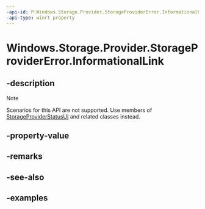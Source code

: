 ```yaml
---
-api-id: P:Windows.Storage.Provider.StorageProviderError.InformationalLink
-api-type: winrt property
---
```


# Windows.Storage.Provider.StorageProviderError.InformationalLink

<!--
public Windows.Storage.Provider.StorageProviderErrorCommand InformationalLink { get; set; }
-->

## -description

> [!NOTE]
> Scenarios for this API are not supported.  Use members of [StorageProviderStatusUI](storageproviderstatusui.md) and related classes instead.

## -property-value

## -remarks

## -see-also

## -examples
